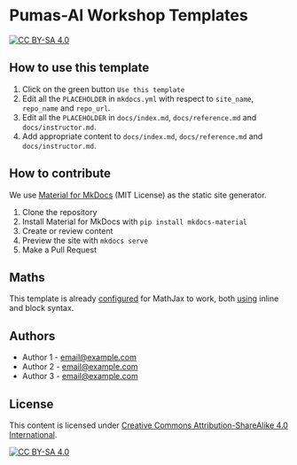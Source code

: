 # Pumas-AI Workshop Templates

[![CC BY-SA 4.0](https://img.shields.io/badge/License-CC%20BY--SA%204.0-lightgrey.svg)](http://creativecommons.org/licenses/by-sa/4.0/)

## How to use this template

1. Click on the green button `Use this template`
1. Edit all the `PLACEHOLDER` in `mkdocs.yml` with respect to `site_name`, `repo_name` and `repo_url`.
1. Edit all the `PLACEHOLDER` in `docs/index.md`, `docs/reference.md` and `docs/instructor.md`.
1. Add appropriate content to `docs/index.md`, `docs/reference.md` and `docs/instructor.md`.

## How to contribute

We use [Material for MkDocs](https://github.com/squidfunk/mkdocs-material)
(MIT License) as the static site generator.

1. Clone the repository
1. Install Material for MkDocs with `pip install mkdocs-material`
1. Create or review content
1. Preview the site with `mkdocs serve`
1. Make a Pull Request

## Maths

This template is already [configured](https://squidfunk.github.io/mkdocs-material/reference/math/#mathjax-mkdocsyml) for MathJax to work, both [using](https://squidfunk.github.io/mkdocs-material/reference/math/?h=math#usage) inline and block syntax.


## Authors

- Author 1 - <email@example.com>
- Author 2 - <email@example.com>
- Author 3 - <email@example.com>

## License

This content is licensed under [Creative Commons Attribution-ShareAlike 4.0 International](http://creativecommons.org/licenses/by-sa/4.0/).

[![CC BY-SA 4.0](https://licensebuttons.net/l/by-sa/4.0/88x31.png)](http://creativecommons.org/licenses/by-sa/4.0/)
